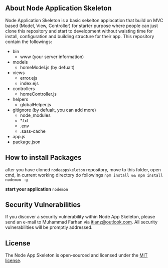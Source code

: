 ## About Node Application Skeleton

Node Application Skeleton is a basic sekelton applocation that build on MVC based (Model, View, Controller) for starter purpose where people can just clone this repository and start to development without waisting time for install, configuration and building structure for their app. This repository contain the followings:

- bin
    + www (your server information)
- models
    + homeModel.js (by defualt)
- views
    + error.ejs
    + index.ejs
- controllers
    + homeController.js
- helpers
    + globalHelper.js
- gitignore (by defualt, you can add more)
    + node_modules
    + *.txt
    + .env
    + .sass-cache
- app.js
- package.json

## How to install Packages
after you have cloned `nodeappskeleton` repository, move to this folder, open cmd, in current working directory do followings
`npm install && npm install nodemon -g`

**start your application**
`nodemon`

## Security Vulnerabilities

If you discover a security vulnerability within Node App Skeleton, please send an e-mail to Muhammad Farhan via [itianz@outlook.com](mailto:itianz@outlook.com). All security vulnerabilities will be promptly addressed.

## License

The Node App Skeleton is open-sourced and licensed under the [MIT license](https://opensource.org/licenses/MIT).
